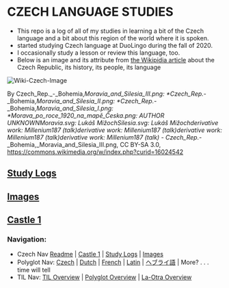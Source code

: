 # CZECH LANGUAGE STUDIES 
* This repo is a log of all of my studies in learning a bit of the Czech language and a bit about this region of the world where it is spoken.
* started studying Czech language at DuoLingo during the fall of 2020.  
* I occasionally study a lesson or review this language, too. 
* Below is an image and its attribute from [the Wikipidia article](https://en.wikipedia.org/wiki/Czech_Republic) about the Czech Republic, its history, its people, its language 

![Wiki-Czech-Image](https://upload.wikimedia.org/wikipedia/commons/thumb/2/23/Czech_Rep._-_Bohemia%2C_Moravia_and_Silesia_III_%28en%29.png/1920px-Czech_Rep._-_Bohemia%2C_Moravia_and_Silesia_III_%28en%29.png)

By Czech_Rep._-_Bohemia,_Moravia_and_Silesia_III.png: *Czech_Rep._-_Bohemia,_Moravia_and_Silesia_II.png: *Czech_Rep._-_Bohemia,_Moravia_and_Silesia_I.png: *Morava_po_roce_1920_na_mapě_Česka.png: AUTHOR UNKNOWNMoravia.svg: Lukáš MižochSilesia.svg: Lukáš Mižochderivative work: Millenium187 (talk)derivative work: Millenium187 (talk)derivative work: Millenium187 (talk)derivative work: Millenium187 (talk) - Czech_Rep._-_Bohemia,_Moravia_and_Silesia_III.png, CC BY-SA 3.0, https://commons.wikimedia.org/w/index.php?curid=16024542



## [Study Logs](https://github.com/EO4wellness/T-I-L/tree/main/polyglot/la-otra/Czech/study-log)

## [Images](https://github.com/EO4wellness/T-I-L/tree/main/polyglot/la-otra/Czech/Images)

## [Castle 1](https://github.com/EO4wellness/T-I-L/tree/main/polyglot/la-otra/Czech/Castle1) 

### Navigation: 
* Czech Nav [Readme](https://github.com/EO4wellness/T-I-L/blob/main/polyglot/la-otra/Czech/README.md) | [Castle 1](https://github.com/EO4wellness/T-I-L/tree/main/polyglot/la-otra/Czech/Castle1) | [Study Logs](https://github.com/EO4wellness/T-I-L/tree/main/polyglot/la-otra/Czech/study-log) | [Images](https://github.com/EO4wellness/T-I-L/tree/main/polyglot/la-otra/Czech/Images)
* Polyglot Nav: [Czech](https://github.com/EO4wellness/T-I-L/tree/main/polyglot/la-otra/Czech) |  [Dutch](https://github.com/EO4wellness/T-I-L/tree/main/polyglot/la-otra/Dutch) |  [French](https://github.com/EO4wellness/T-I-L/tree/main/polyglot/la-otra/French) |  [Latin](https://github.com/EO4wellness/T-I-L/tree/main/polyglot/la-otra/Latin) |  [ヘブライ語](https://github.com/EO4wellness/T-I-L/tree/main/polyglot/la-otra/%E3%83%98%E3%83%96%E3%83%A9%E3%82%A4%E8%AA%9E) |  More? . . . time will tell  
* TIL Nav: [TIL Overview](https://github.com/EO4wellness/T-I-L) | [Polyglot Overview](https://github.com/EO4wellness/T-I-L/tree/main/polyglot) | [La-Otra Overview](https://github.com/EO4wellness/T-I-L/tree/main/polyglot/la-otra)<br>
